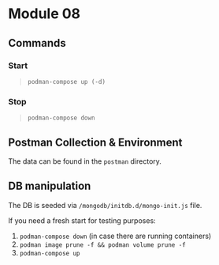 # Module 08
## Commands
### Start
> `podman-compose up (-d)`
### Stop
> `podman-compose down`

## Postman Collection & Environment

The data can be found in the `postman` directory.

## DB manipulation
The DB is seeded via `/mongodb/initdb.d/mongo-init.js` file.

If you need a fresh start for testing purposes:
1. `podman-compose down` (in case there are running containers)
2. `podman image prune -f && podman volume prune -f`
3. `podman-compose up`
